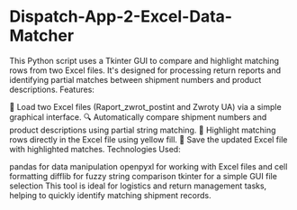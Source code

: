 # Dispatch-App-2-Excel-Data-Matcher
This Python script uses a Tkinter GUI to compare and highlight matching rows from two Excel files. It's designed for processing return reports and identifying partial matches between shipment numbers and product descriptions.
Features:

📂 Load two Excel files (Raport_zwrot_postint and Zwroty UA) via a simple graphical interface.
🔍 Automatically compare shipment numbers and product descriptions using partial string matching.
🎨 Highlight matching rows directly in the Excel file using yellow fill.
💾 Save the updated Excel file with highlighted matches.
Technologies Used:

pandas for data manipulation
openpyxl for working with Excel files and cell formatting
difflib for fuzzy string comparison
tkinter for a simple GUI file selection
This tool is ideal for logistics and return management tasks, helping to quickly identify matching shipment records.
